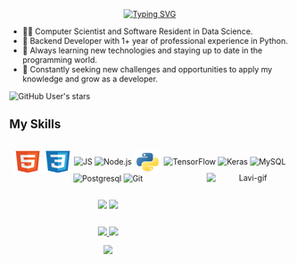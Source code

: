 <div align="center">
  <a href="https://git.io/typing-svg"><img src="https://readme-typing-svg.demolab.com?font=Fira+Code&pause=1000&color=F738EE&width=435&lines=Ol%C3%A1+pessoal%2C+eu+sou+Lav%C3%ADnia+%3A)" alt="Typing SVG" /></a>
</div>

- 👩‍💻 Computer Scientist and Software Resident in Data Science.
- 🐍 Backend Developer with 1+ year of professional experience in Python.
- 🌱 Always learning new technologies and staying up to date in the programming world.
- 🔭 Constantly seeking new challenges and opportunities to apply my knowledge and grow as a developer.

![GitHub User's stars](https://img.shields.io/github/stars/laviniaaaf)

## My Skills

<div style="display: inline_block" align="center"><br>
  <img align="center" alt="HTML" height="40" width="50" src="https://raw.githubusercontent.com/devicons/devicon/master/icons/html5/html5-original.svg">
  <img align="center" alt="CSS" height="40" width="50" src="https://raw.githubusercontent.com/devicons/devicon/master/icons/css3/css3-original.svg">
  <img align="center" alt="JS" height="40" width="50" src="https://cdn.jsdelivr.net/gh/devicons/devicon@latest/icons/javascript/javascript-original.svg"/>
  <img align="center" alt="Node.js" height="40" width="50" src="https://cdn.jsdelivr.net/gh/devicons/devicon@latest/icons/nodejs/nodejs-original-wordmark.svg"/>          
  <img align="center" alt="Python" height="40" width="50" src="https://raw.githubusercontent.com/devicons/devicon/master/icons/python/python-original.svg">
  <img align="center" alt="TensorFlow" height="40" width="50" src="https://cdn.jsdelivr.net/gh/devicons/devicon@latest/icons/tensorflow/tensorflow-original.svg"/>
  <img align="center" alt="Keras" height="40" width="50" src="https://cdn.jsdelivr.net/gh/devicons/devicon@latest/icons/keras/keras-original.svg"/>
  <img align="center" alt="MySQL" height="40" width="50" src="https://cdn.jsdelivr.net/gh/devicons/devicon@latest/icons/mysql/mysql-original.svg"/>       
  <img align="center" alt="Postgresql" height="40" width="50" src="https://cdn.jsdelivr.net/gh/devicons/devicon@latest/icons/postgresql/postgresql-original.svg"/>
  <img align="center" alt="Git" height="40" width="50" src="https://cdn.jsdelivr.net/gh/devicons/devicon@latest/icons/git/git-original.svg"/>
  <img align="right" alt="Lavi-gif" height="130" width="150" src="https://cdn.discordapp.com/attachments/1032791939231272991/1248799597237768274/Design_sem_nome1.gif?ex=6664fac1&is=6663a941&hm=233d8efd1d10cc6ca9f34f337afdd04de158e3706c3c0131cb193229920fdc62&">        
</div>

##

<div align="center">
   <a href = ""><img src="https://img.shields.io/badge/Gmail-D14836?style=for-the-badge&logo=gmail&logoColor=white" target="_blank"></a>
   <a href="https://www.linkedin.com/in/lavinia-f-277b77270/" target="_blank"><img src="https://img.shields.io/badge/-LinkedIn-%230077B5?style=for-the-badge&logo=linkedin&logoColor=white" target="_blank"></a> 
</div>

##

<div align="center">
  <a href=" ">
  <img heigth="180cm" src="https://github-readme-stats.vercel.app/api?username=laviniaaaf&theme=radical&show_icons=true&include_all_commits=true"/>
  <img heigth="180cm" src="https://github-readme-stats.vercel.app/api/top-langs/?username=laviniaaaf&layout=compact&langs_count=16&show_icons=true&theme=radical&include_all_commits=true"/>
</div>

<p align="center">
     <img src="https://capsule-render.vercel.app/api?type=waving&color=gradient&height=100&section=footer"/>
</p>

<!---
laviniaaaf/laviniaaaf is a ✨ special ✨ repository because its `README.md` (this file) appears on your GitHub profile.
You can click the Preview link to take a look at your changes.
--->
